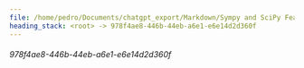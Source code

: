 ```yaml
---
file: /home/pedro/Documents/chatgpt_export/Markdown/Sympy and SciPy Features.md
heading_stack: <root> -> 978f4ae8-446b-44eb-a6e1-e6e14d2d360f
---
```

###### 978f4ae8-446b-44eb-a6e1-e6e14d2d360f
